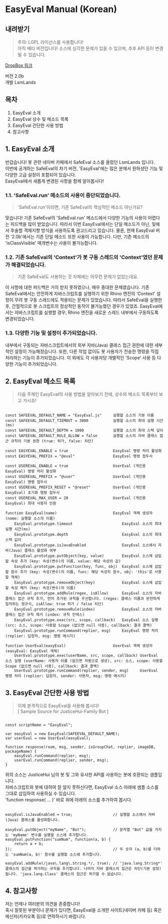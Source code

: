 # EasyEval Manual (Korean)


## 내려받기

> 주의: LGPL 라이선스를 사용합니다!   
> 아직 베타 버전입니다! 소스에 심각한 문제가 있을 수 있으며, 추후 API 등이 변경될 수 있습니다.

[DropBox 링크](https://www.dropbox.com/s/8fjs8abrkaot071/EasyEval-2.0b.js?dl=0)

버전 2.0b   
개발 LsmLands


## 목차

1. EasyEval 소개
2. EasyEval 상수 및 메소드 목록
3. EasyEval 간단한 사용 방법
4. 참고사항


## 1. EasyEval 소개

<!-- >> 과거, [Rhino 엔진](https://github.com/mozilla/rhino)을 사용한 봇에서 안전하게 'Evaluate' 기능을 사용하는 것은 많이 어려웠습니다. 아무리 자바스크립트의 여러 메소드를 사용하여 막아놓았다 한들, 자바스크립트 특유의 다양한 문법 덕에 대다수의 봇은 빠르게 해킹되었죠. 하지만 몇개월 후, 봇 구동 어플리케이션에서 사용하는 Rhino 엔진의 메소드를 직접 사용하여 자바스크립트 안에서 자바스크립트를 구동하는 봇이 많이 공개되었습니다. 다만 이 방식도 얼마 지나지 않아, 나중에는 여러 봇 제작자들 사이에 Rhino 엔진의 자체 취약점이 공유가 되면서 이 엔진을 직접 사용하는 봇들도 결국 해킹이 되고 말았죠. -->

반갑습니다! 봇 관련 네이버 카페에서 SafeEval 소스를 올렸던 LsmLands 입니다.   
이번에 공개하는 SafeEval의 차기 버전, 'EasyEval'에는 많은 분께서 원하셨던 기능 및 다양한 고급 설정이 포함되어 있습니다.   
EasyEval에서 새롭게 변경된 사항을 함께 알아봅시다!

### 1.1. 'SafeEval.run' 메소드의 사용이 중단되었습니다.

> 'SafeEval.run'이라면, 기존 SafeEval의 핵심적인 메소드 아닌가요?

맞습니다! 기존 SafeEval의 'SafeEval.run' 메소드에서 다양한 기능의 사용이 어렵다는 피드백을 많이 받았습니다. 따라서 이번 EasyEval에서는 단일 메소드가 아닌, 및에서 후술할 객체지향 방식을 사용하도록 권고드리고 있습니다. 물론, 현재 EasyEval 버전 '2.0b'에서는 기존 단일 메소드 또한 사용이 가능합니다. 다만, 기존 메소드의 'isClassVisible' 매개변수는 사용이 불가능합니다.


### 1.2. 기존 SafeEval의 'Context'가 봇 구동 스레드의 'Context'였던 문제가 해결되었습니다.

> 기존 SafeEval도 사용하는 것 자체에는 아무런 문제가 없었는데요.

이 사항에 대한 피드백은 거의 받지 못하였으나, 매우 중대한 문제였습니다. 기존 SafeEval에서는 안전하게 자바스크립트를 실행하기 위한 Rhino 엔진의 'Context' 설정이 무려 봇 구동 스레드에도 적용되는 문제가 있었습니다. 따라서 SafeEval을 실행한 후, 간헐적으로 봇 스크립트의 정상적인 동작이 불가능했던 경우가 있었죠. EasyEval에서는 자바스크립트를 실행할 경우, Rhino 엔진을 새로운 스레드 내부에서 구동하도록 변경되었습니다.


### 1.3. 다양한 기능 및 설정이 추가되었습니다.

내부에서 구동되는 자바스크립트에서의 외부 자바(Java) 클래스 접근 권한에 대한 세부적인 설정이 가능해졌습니다. 또한, 다른 작업 없이도 봇 사용자가 전송한 명령을 직접 처리하는 기능이 추가되었습니다. 이 외에도 각 사용자당 개별적인 'Scope' 사용 등 다양한 기능이 추가되었습니다.


## 2. EasyEval 메소드 목록

> 다음 주제인 EasyEval의 사용 방법을 알아보기 전에, 상수와 메소드 목록부터 보고 가시죠!

```

const SAFEEVAL_DEFAULT_NAME = "EasyEval.js"     실행할 소스의 기본 이름
const SAFEEVAL_DEFAULT_TIEMOUT = 3000           실행할 소스의 최대 실행 시간(ms)
const SAFEEVAL_DEFAULT_DEPTH = 1000             실행할 소스의 최대 스택 깊이
const SAFEEVAL_DEFAULT_RULE_ALLOW = false       실행할 소스의 자바 클래스 접근 규칙의 기본 권한 (true: 허가, false: 차단)

const EASYEVAL_ENABLE = true                    EasyEval 명령 처리 활성화
const EASYEVAL_PREFIX = "@eval"                 EasyEval 명령 접두사

const USEREVAL_ENABLE = true                    UserEval (개인용 EasyEval) 명령 처리 활성화
const USEREVAL_PREFIX = "@user"                 UserEval (개인용 EasyEval) 명령 접두사
const USEREVAL_PREFIX_RESET = "@reset"          UserEval (개인용 EasyEval) 초기화 명령 접두사
const USEREVAL_MAX_USER = 20                    UserEval (개인용 EasyEval) 최대 사용자 인원

function EasyEval(name)                         EasyEval 객체 생성자 (name: 실행할 소스의 이름)
    EasyEval.prototype.timeout                      EasyEval 소스의 최대 실행 시간(ms)
    EasyEval.prototype.depth                        EasyEval 소스의 최대 스택 깂이
    EasyEval.prototype.isJavaEnabled                EasyEval 소스에서 자바(Java) 클래스 활성화 여부
    EasyEval.prototype.putObject(key, value)        EasyEval 소스에 삽입할 속성 추가 (key: 속성(변수)의 이름, value: 해당 속성의 값)
    EasyEval.prototype.putFunction(key, func, obj)  EasyEval 소스에 삽입할 함수 추가 (key: 속성(변수)의 이름, func: 해당 속성의 함수, obj: 'this'로 사용할 객체)
    EasyEval.prototype.removeObject(key)            EasyEval 소스에 삽입할 속성 제거 (key: 속성(변수)의 이름)
    EasyEval.prototype.addRule(regex, isAllow)      EasyEval 소스의 자바 클래스 접근 규칙 추가, 먼저 추가된 규칙을 우선합니다. (regex: 클래스 이름과 완전하게 일치하는 정규식, isAllow: true 허가 / false 차단)
    EasyEval.prototype.removeRule(index)            EasyEval 소스의 자바 클래스 접근 규칙 제거 (index: 규칙 인덱스)
    EasyEval.prototype.exec(src, scope, callback)   EasyEval 소스 실행 (src: 소스, scope: 사용할 Scope (없으면 null 사용), callback: 결과 콜백)
    EasyEval.prototype.runCommand(replier, msg)     EasyEval 명령 처리 (replier: 답장자, msg: 명령 메시지)

function UserEval(easyEval)                     UserEval 객체 생성자 (easyEval: EasyEval 객체)
    UserEval.prototype.exec(userName, src, scope, callback) UserEval 소스 실행 (userName: 사용자 이름 (없으면 자동으로 생성), src: 소스, scope: 사용할 Scope (없으면 null 사용), callback: 결과 콜백)
    UserEval.prototype.runCommand(replier, sender, msg)     UserEval 명령 처리 (replier: 답장자, sender: 사용자, msg: 명령 메시지)

```


## 3. EasyEval 간단한 사용 방법

> 이제 본격적으로 EasyEval을 사용해 봅시다!   
> [ Sample Source for JusticeHui-Family Bot ]

```

const scriptName = "EasyEval";

var easyEval = new EasyEval(SAFEEVAL_DEFAULT_NAME);
var userEval = new UserEval(easyEval);

function response(room, msg, sender, isGroupChat, replier, imageDB, packageName) {
    easyEval.runCommand(replier, msg);
    userEval.runCommand(replier, sender, msg);
}

```

위의 소스는 JusticeHui 님의 봇 및 그와 유사한 API를 사용하는 봇에 호환되는 샘플입니다.   
자바스크립트와 봇에 대하여 잘 알지 못하신다면, EasyEval 소스 아래에 샘플 소스를 그대로 삽입하여 사용하실 수 있습니다.   
'function response( ... )' 바로 위에 아래의 소스를 추가하여 봅시다.

```

easyEval.isJavaEnabled = true;                  // 실행할 소스에서 자바(Java) 클래스를 활성화합니다.

easyEval.putObject("myName", "Bot");            // 문자열 "Bot" 값을 가지는 'myName' 변수를 실행할 소스에 추가합니다.
easyEval.putFunction("sumNum", function(a, b) {
    return a + b;
});                                             // 두 숫자 (a, b)를 더하는 'sumNum(a, b)' 함수를 실행할 소스에 추가합니다.

easyEval.addRule(/java\.lang\.String.*/, true); // 'java.lang.String*' 클래스의 접근을 허가하는 규칙을 추가합니다. 나머지 자바 클래스의 접근은 차단(기본 설정)됩니다. 'java.lang.Class' 클래스의 접근은 허가할 수 없습니다.

```


## 4. 참고사항

저는 언제나 여러분의 의견을 존중합니다!   
혹시 잘못된 부분이나 문제가 있다면, EasyEval을 소개한 사이트(네이버 카페 등) 혹은 메신저(카카오톡 등)로 연락하시기 바랍니다.
